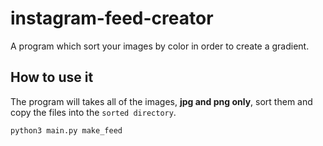 # instagram-feed-creator
A program which sort your images by color in order to create a gradient.


## How to use it

The program will takes all of the images, **jpg and png only**, sort them and copy the files into the `sorted directory`.

`python3 main.py make_feed`
